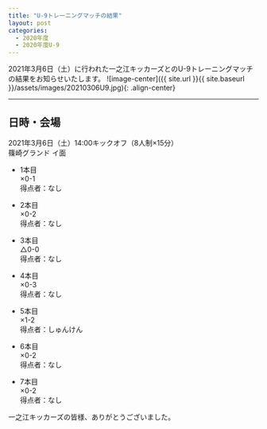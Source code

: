 ```yaml
---
title: "U-9トレーニングマッチの結果"
layout: post
categories:
  - 2020年度
  - 2020年度U-9
---
```


2021年3月6日（土）に行われた一之江キッカーズとのU-9トレーニングマッチの結果をお知らせいたします。
![image-center]({{ site.url }}{{ site.baseurl }}/assets/images/20210306U9.jpg){: .align-center}

***

## 日時・会場

2021年3月6日（土）14:00キックオフ（8人制×15分）<br>
篠崎グランド イ面

* 1本目<br>
×0-1<br>
得点者：なし

* 2本目<br>
×0-2<br>
得点者：なし

* 3本目<br>
△0-0<br>
得点者：なし

* 4本目<br>
×0-3<br>
得点者：なし

* 5本目<br>
×1-2<br>
得点者：しゅんけん

* 6本目<br>
×0-2<br>
得点者：なし

* 7本目<br>
×0-2<br>
得点者：なし

一之江キッカーズの皆様、ありがとうございました。
